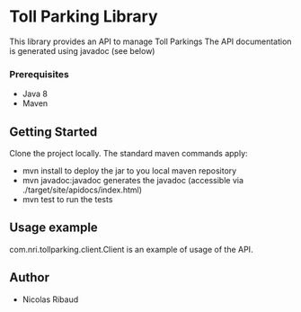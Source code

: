 # Toll Parking Library

This library provides an API to manage Toll Parkings
The API documentation is generated using javadoc (see below)

### Prerequisites

- Java 8
- Maven

## Getting Started

Clone the project locally.
The standard maven commands apply:

- mvn install to deploy the jar to you local maven repository
- mvn javadoc:javadoc generates the javadoc (accessible via ./target/site/apidocs/index.html)
- mvn test to run the tests

## Usage example

com.nri.tollparking.client.Client is an example of usage of the API.

## Author

* Nicolas Ribaud
